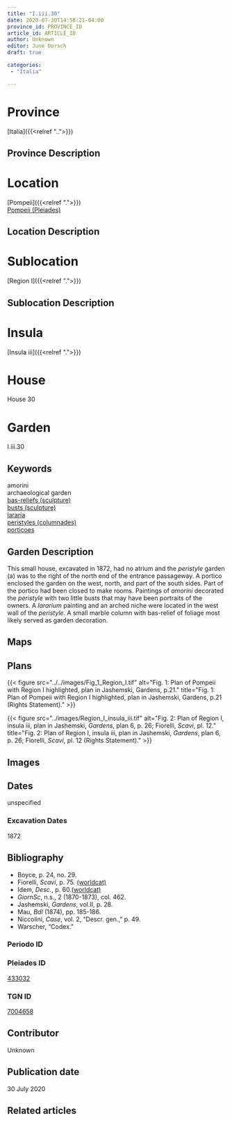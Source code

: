 ```yaml
---
title: "I.iii.30"
date: 2020-07-30T14:58:21-04:00
province_id: PROVINCE_ID
article_id: ARTICLE_ID
author: Unknown
editor: June Dorsch
draft: true

categories:
 - "Italia"

---
```


# Province

[Italia]({{<relref "..">}})

## Province Description

<!-- DESCRIPTION -->


# Location

[Pompeii]({{<relref ".">}}) \
[Pompeii (Pleiades)](https://pleiades.stoa.org/places/433032)

## Location Description

<!-- LEAVE THIS BLANK FOR NOW -->

# Sublocation

[Region I]({{<relref ".">}})

## Sublocation Description

<!-- DESCRIPTION -->

# Insula

[Insula iii]({{<relref ".">}})

# House

House 30

# Garden

I.iii.30

## Keywords

amorini \
archaeological garden \
[bas-reliefs (sculpture)](http://vocab.getty.edu/page/aat/300184633) \
[busts (sculpture)](http://vocab.getty.edu/page/aat/300417950) \
[lararia](http://vocab.getty.edu/page/aat/300400600) \
[peristyles (columnades)](http://vocab.getty.edu/page/aat/300004029) \
[porticoes](http://vocab.getty.edu/page/aat/300004145)

## Garden Description

This small house, excavated in 1872, had no atrium and the *peristyle* garden (a) was to the right of the north end of the entrance passageway. A portico enclosed the garden on the west, north, and part of the south sides. Part of the portico had been closed to make rooms. Paintings of *amorini* decorated the *peristyle* with two little busts that may have been portraits of the owners. A *lararium* painting and an arched niche were located in the west wall of the *peristyle*. A small marble column with bas-relief of foliage most likely served as garden decoration.

## Maps

<!--
OLD WAY (DO NOT USE)
![alt_text](../../images/image_name.ext)
*CAPTION*

NEW WAY ↓↓↓↓
{{< figure src="../../images/image_name.ext" alt="ALT_TEXT" title="CAPTION" >}}
-->

## Plans

{{< figure src="../../images/Fig_1_Region_I.tif" alt="Fig. 1: Plan of Pompeii with Region I highlighted, plan in Jashemski, Gardens, p.21." title="Fig. 1: Plan of Pompeii with Region I highlighted, plan in Jashemski, Gardens, p.21 (Rights Statement)." >}}

{{< figure src="../images/Region_I_insula_iii.tif" alt="Fig. 2: Plan of Region I, insula iii, plan in Jashemski, *Gardens*, plan 6, p. 26; Fiorelli,
*Scavi*, pl. 12." title="Fig. 2: Plan of Region I, insula iii, plan in Jashemski, *Gardens*, plan 6, p. 26; Fiorelli,
*Scavi*, pl. 12 (Rights Statement)." >}}

## Images


## Dates

unspecified

### Excavation Dates

1872

## Bibliography

* Boyce, p. 24, no. 29.
* Fiorelli, *Scavi*, p. 75. [(worldcat)](http://www.worldcat.org/oclc/249024903)
* Idem, *Desc.*, p. 60.[(worldcat)](http://www.worldcat.org/oclc/908272023)
* *GiornSc*, n.s., 2 (1870-1873), col. 462.
* Jashemski, *Gardens*, vol.II, p. 28.
* Mau, *BdI* (1874), pp. 185-186.
* Niccolini, *Case*, vol. 2, “Descr. gen.,” p. 49.
* Warscher, “Codex.”

### Periodo ID

<!-- [PERIODO_ID](https://pleiades.stoa.org/places/PLEIADES_ID) -->

### Pleiades ID

[433032](https://pleiades.stoa.org/places/433032)

### TGN ID

[7004658](http://vocab.getty.edu/page/tgn/7004658)

## Contributor

Unknown

## Publication date

30 July 2020

## Related articles

<!-- Links to other related articles. Leave blank for now -->
